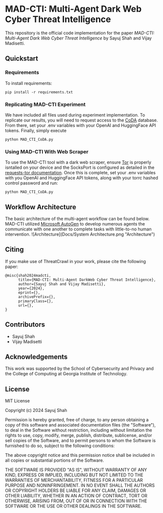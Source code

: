 # MAD-CTI: Multi-Agent Dark Web Cyber Threat Intelligence

This repository is the official code implementation for the paper _MAD-CTI: Multi-Agent Dark Web Cyber Threat Intelligence_ by Sayuj Shah and Vijay Madisetti.

## Quickstart

### Requirements

To install requirements:

```setup
pip install -r requirements.txt
```

### Replicating MAD-CTI Experiment

We have included all files used during experiment implementation. To replicate our results, you will need to request access to the [CoDA](https://huggingface.co/datasets/s2w-ai/CoDA) database. From there, set your .env variables with your OpenAI and HuggingFace API tokens. Finally, simply execute
```
python MAD_CTI_CoDA.py
```

### Using MAD-CTI With Web Scraper

To use the MAD-CTI tool with a dark web scraper, ensure [Tor](https://www.torproject.org/) is properly isntalled on your device and the SocksPort is configured as detailed in the [requests-tor documentation](https://pypi.org/project/requests-tor/). Once this is complete, set your .env variables with you OpenAI and HuggingFace API tokens, along with your torrc hashed control password and run:
```
python MAD_CTI_CoDA.py
```

## Workflow Architecture

The basic architecture of the multi-agent workflow can be found below. MAD-CTI utilized [Microsoft AutoGen](https://www.microsoft.com/en-us/research/project/autogen/) to develop numerous agents the communicate with one another to complete tasks with little-to-no human intervention.
![Architecture](Docs/System Architecture.png "Architecture")

## Citing

If you make use of ThreatCrawl in your work, please cite the following paper:

```
@misc{shah2024madcti,
      title={MAD-CTI: Multi-Agent DarkWeb Cyber Threat Intelligence}, 
      author={Sayuj Shah and Vijay Madisetti},
      year={2024},
      eprint={},
      archivePrefix={},
      primaryClass={},
      url={}, 
}
```

## Contributors

- Sayuj Shah
- Vijay Madisetti

## Acknowledgements

This work was supported by the School of Cybersecurity and Privacy and the College of Computing at Georgia Institute of Technology.

## License

MIT License

Copyright (c) 2024 Sayuj Shah

Permission is hereby granted, free of charge, to any person obtaining a copy
of this software and associated documentation files (the "Software"), to deal
in the Software without restriction, including without limitation the rights
to use, copy, modify, merge, publish, distribute, sublicense, and/or sell
copies of the Software, and to permit persons to whom the Software is
furnished to do so, subject to the following conditions:

The above copyright notice and this permission notice shall be included in all
copies or substantial portions of the Software.

THE SOFTWARE IS PROVIDED "AS IS", WITHOUT WARRANTY OF ANY KIND, EXPRESS OR
IMPLIED, INCLUDING BUT NOT LIMITED TO THE WARRANTIES OF MERCHANTABILITY,
FITNESS FOR A PARTICULAR PURPOSE AND NONINFRINGEMENT. IN NO EVENT SHALL THE
AUTHORS OR COPYRIGHT HOLDERS BE LIABLE FOR ANY CLAIM, DAMAGES OR OTHER
LIABILITY, WHETHER IN AN ACTION OF CONTRACT, TORT OR OTHERWISE, ARISING FROM,
OUT OF OR IN CONNECTION WITH THE SOFTWARE OR THE USE OR OTHER DEALINGS IN THE
SOFTWARE.